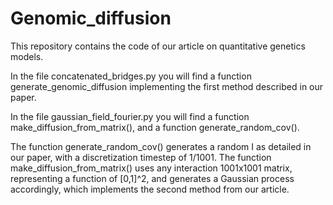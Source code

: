 # Genomic_diffusion
This repository contains the code of our article on quantitative genetics models.

In the file concatenated_bridges.py you will find a function generate_genomic_diffusion implementing the first method described in our paper.


In the file gaussian_field_fourier.py you will find a function make_diffusion_from_matrix(), and a function generate_random_cov().

The function generate_random_cov() generates a random I as detailed in our paper, with a discretization timestep of 1/1001.
The function make_diffusion_from_matrix() uses any interaction 1001x1001 matrix, representing a function of [0,1]^2, and generates a Gaussian process accordingly, which implements the second method from our article.
